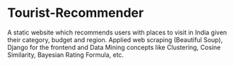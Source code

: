 # Tourist-Recommender
A static website which recommends users with places to visit in India given their category, budget and region.
Applied web scraping (Beautiful Soup), Django for the frontend and Data Mining concepts like Clustering, Cosine Similarity, Bayesian Rating Formula, etc.

